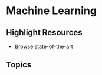 # Machine Learning

## Highlight Resources

- [Browse state-of-the-art](https://paperswithcode.com/sota)

## Topics

<Papers src="/yaml/papers/ml_base.yaml"></Papers>
